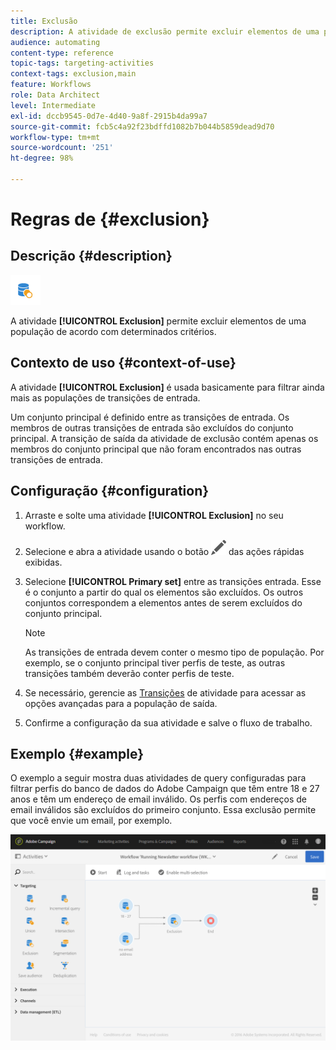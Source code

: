 ```yaml
---
title: Exclusão
description: A atividade de exclusão permite excluir elementos de uma população de acordo com determinados critérios.
audience: automating
content-type: reference
topic-tags: targeting-activities
context-tags: exclusion,main
feature: Workflows
role: Data Architect
level: Intermediate
exl-id: dccb9545-0d7e-4d40-9a8f-2915b4da99a7
source-git-commit: fcb5c4a92f23bdffd1082b7b044b5859dead9d70
workflow-type: tm+mt
source-wordcount: '251'
ht-degree: 98%

---
```


# Regras de {#exclusion}

## Descrição {#description}

![](assets/exclusion.png)

A atividade **[!UICONTROL Exclusion]** permite excluir elementos de uma população de acordo com determinados critérios.

## Contexto de uso {#context-of-use}

A atividade **[!UICONTROL Exclusion]** é usada basicamente para filtrar ainda mais as populações de transições de entrada.

Um conjunto principal é definido entre as transições de entrada. Os membros de outras transições de entrada são excluídos do conjunto principal. A transição de saída da atividade de exclusão contém apenas os membros do conjunto principal que não foram encontrados nas outras transições de entrada.

## Configuração {#configuration}

1. Arraste e solte uma atividade **[!UICONTROL Exclusion]** no seu workflow.
1. Selecione e abra a atividade usando o botão ![](assets/edit_darkgrey-24px.png) das ações rápidas exibidas.
1. Selecione **[!UICONTROL Primary set]** entre as transições entrada. Esse é o conjunto a partir do qual os elementos são excluídos. Os outros conjuntos correspondem a elementos antes de serem excluídos do conjunto principal.

   >[!NOTE]
   >
   >As transições de entrada devem conter o mesmo tipo de população. Por exemplo, se o conjunto principal tiver perfis de teste, as outras transições também deverão conter perfis de teste.

1. Se necessário, gerencie as [Transições](../../automating/using/activity-properties.md) de atividade para acessar as opções avançadas para a população de saída.
1. Confirme a configuração da sua atividade e salve o fluxo de trabalho.

## Exemplo {#example}

O exemplo a seguir mostra duas atividades de query configuradas para filtrar perfis do banco de dados do Adobe Campaign que têm entre 18 e 27 anos e têm um endereço de email inválido. Os perfis com endereços de email inválidos são excluídos do primeiro conjunto. Essa exclusão permite que você envie um email, por exemplo.

![](assets/wkf_exclusion_example.png)
